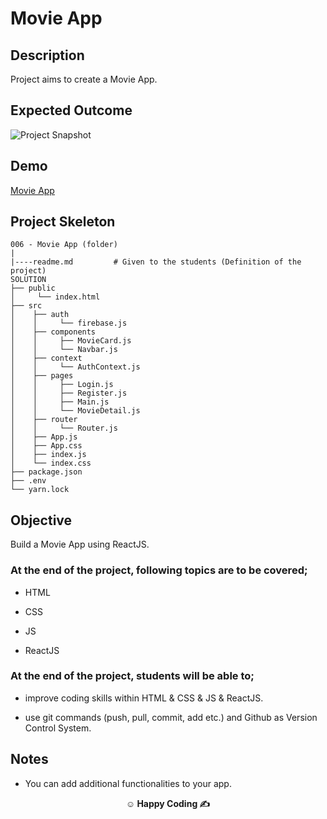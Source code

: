 

# Movie App 

## Description

Project aims to create a Movie App.

## Expected Outcome

![Project Snapshot](movie.gif)

## Demo
<a href="https://movie-app-esra.netlify.app/" target="_blank">Movie App</a>

## Project Skeleton

```
006 - Movie App (folder)
|
|----readme.md         # Given to the students (Definition of the project)
SOLUTION
├── public
│     └── index.html
├── src
│    ├── auth
│    │     └── firebase.js
│    ├── components
│    │     ├── MovieCard.js
│    │     └── Navbar.js
│    ├── context
│    │     └── AuthContext.js
│    ├── pages
│    │     ├── Login.js
│    │     ├── Register.js
│    │     ├── Main.js
│    │     └── MovieDetail.js
│    ├── router
│    │     └── Router.js
│    ├── App.js
│    ├── App.css
│    ├── index.js
│    └── index.css
├── package.json
├── .env
└── yarn.lock
```





## Objective

Build a Movie App using ReactJS.

### At the end of the project, following topics are to be covered;

- HTML

- CSS

- JS

- ReactJS
  


### At the end of the project, students will be able to;

- improve coding skills within HTML & CSS & JS & ReactJS.

- use git commands (push, pull, commit, add etc.) and Github as Version Control System.


## Notes

- You can add additional functionalities to your app.



**<p align="center">&#9786; Happy Coding &#9997;</p>**
